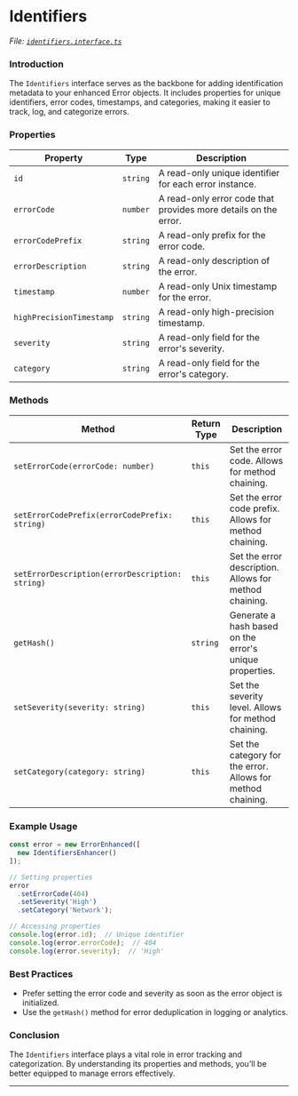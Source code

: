 # Identifiers

_File:_ [_`identifiers.interface.ts`_](../../src/lib/interfaces/identifiers.interface.ts)

### Introduction

The `Identifiers` interface serves as the backbone for adding identification metadata to your enhanced Error objects. It includes properties for unique identifiers, error codes, timestamps, and categories, making it easier to track, log, and categorize errors.

### Properties

| Property                 | Type     | Description                                                     |
| ------------------------ | -------- | --------------------------------------------------------------- |
| `id`                     | `string` | A read-only unique identifier for each error instance.          |
| `errorCode`              | `number` | A read-only error code that provides more details on the error. |
| `errorCodePrefix`        | `string` | A read-only prefix for the error code.                          |
| `errorDescription`       | `string` | A read-only description of the error.                           |
| `timestamp`              | `number` | A read-only Unix timestamp for the error.                       |
| `highPrecisionTimestamp` | `string` | A read-only high-precision timestamp.                           |
| `severity`               | `string` | A read-only field for the error's severity.                     |
| `category`               | `string` | A read-only field for the error's category.                     |

### Methods

| Method                                          | Return Type | Description                                                 |
| ----------------------------------------------- | ----------- | ----------------------------------------------------------- |
| `setErrorCode(errorCode: number)`               | `this`      | Set the error code. Allows for method chaining.             |
| `setErrorCodePrefix(errorCodePrefix: string)`   | `this`      | Set the error code prefix. Allows for method chaining.      |
| `setErrorDescription(errorDescription: string)` | `this`      | Set the error description. Allows for method chaining.      |
| `getHash()`                                     | `string`    | Generate a hash based on the error's unique properties.     |
| `setSeverity(severity: string)`                 | `this`      | Set the severity level. Allows for method chaining.         |
| `setCategory(category: string)`                 | `this`      | Set the category for the error. Allows for method chaining. |

### Example Usage

```typescript
const error = new ErrorEnhanced([
  new IdentifiersEnhancer()
]);

// Setting properties
error
  .setErrorCode(404)
  .setSeverity('High')
  .setCategory('Network');

// Accessing properties
console.log(error.id);  // Unique identifier
console.log(error.errorCode);  // 404
console.log(error.severity);  // 'High'
```

### Best Practices

* Prefer setting the error code and severity as soon as the error object is initialized.
* Use the `getHash()` method for error deduplication in logging or analytics.

### Conclusion

The `Identifiers` interface plays a vital role in error tracking and categorization. By understanding its properties and methods, you'll be better equipped to manage errors effectively.

***
